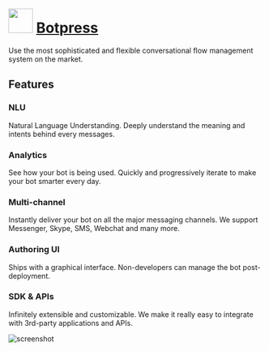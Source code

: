 ﻿# <img src="https://cdn.jsdelivr.net/gh/chtof/chocolatey-packages/automatic/botpress/botpress.png" width="48" height="48"/> [Botpress](https://chocolatey.org/packages/botpress)

Use the most sophisticated and flexible conversational flow management system on the market.

## Features

### NLU

Natural Language Understanding.
Deeply understand the meaning and intents behind every messages.

### Analytics

See how your bot is being used.
Quickly and progressively iterate to make your bot smarter every day.

### Multi-channel

Instantly deliver your bot on all the major messaging channels. We support Messenger, Skype, SMS, Webchat and many more.

### Authoring UI

Ships with a graphical interface.
Non-developers can manage the bot post-deployment.

### SDK & APIs

Infinitely extensible and customizable.
We make it really easy to integrate with 3rd-party applications and APIs.

![screenshot](https://cdn.jsdelivr.net/gh/chtof/chocolatey-packages/automatic/botpress/screenshot.gif)